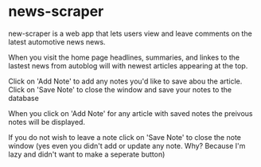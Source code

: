 # news-scraper

new-scraper is a  web app that lets users view and leave comments on the latest automotive news news.

When you visit the home page headlines, summaries, and linkes to the lastest news from autoblog will with newest articles appearing at the top.

Click on 'Add Note' to add any notes you'd like to save abou the article. Click on 'Save Note' to close the window and save your notes to the database

When you click on 'Add Note' for any article with saved notes the preivous notes will be displayed.

If you do not wish to leave a note click on 'Save Note' to close the note window (yes even you didn't add or update any note. Why? Because I'm lazy and didn't want to make a seperate button)



